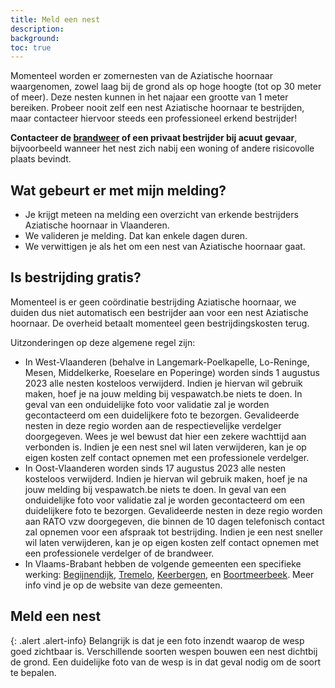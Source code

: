 ```yaml
---
title: Meld een nest
description:
background:
toc: true
---
```


Momenteel worden er zomernesten van de Aziatische hoornaar waargenomen, zowel laag bij de grond als op hoge hoogte (tot op 30 meter of meer). Deze nesten kunnen in het najaar een grootte van 1 meter bereiken. Probeer nooit zelf een nest Aziatische hoornaar te bestrijden, maar contacteer hiervoor steeds een professioneel erkend bestrijder!

**Contacteer de [brandweer](https://1722.be/nl/index.html) of een privaat bestrijder bij acuut gevaar**, bijvoorbeeld wanneer het nest zich nabij een woning of andere risicovolle plaats bevindt.

## Wat gebeurt er met mijn melding?

- Je krijgt meteen na melding een overzicht van erkende bestrijders Aziatische hoornaar in Vlaanderen. 
- We valideren je melding. Dat kan enkele dagen duren.
- We verwittigen je als het om een nest van Aziatische hoornaar gaat.

## Is bestrijding gratis?

Momenteel is er geen coördinatie bestrijding Aziatische hoornaar, we duiden dus niet automatisch een bestrijder aan voor een nest Aziatische hoornaar. De overheid betaalt momenteel geen bestrijdingskosten terug. 

Uitzonderingen op deze algemene regel zijn:

- In West-Vlaanderen (behalve in Langemark-Poelkapelle, Lo-Reninge, Mesen, Middelkerke, Roeselare en Poperinge) worden sinds 1 augustus 2023 alle nesten kosteloos verwijderd. Indien je hiervan wil gebruik maken, hoef je na jouw melding bij vespawatch.be niets te doen. In geval van een onduidelijke foto voor validatie zal je worden gecontacteerd om een duidelijkere foto te bezorgen. Gevalideerde nesten in deze regio worden aan de respectievelijke verdelger doorgegeven. Wees je wel bewust dat hier een zekere wachttijd aan verbonden is. Indien je een nest snel wil laten verwijderen, kan je op eigen kosten zelf contact opnemen met een professionele verdelger. 
- In Oost-Vlaanderen worden sinds 17 augustus 2023 alle nesten kosteloos verwijderd. Indien je hiervan wil gebruik maken, hoef je na jouw melding bij vespawatch.be niets te doen. In geval van een onduidelijke foto voor validatie zal je worden gecontacteerd om een duidelijkere foto te bezorgen. Gevalideerde nesten in deze regio worden aan RATO vzw doorgegeven, die binnen de 10 dagen telefonisch contact zal opnemen voor een afspraak tot bestrijding. Indien je een nest sneller wil laten verwijderen, kan je op eigen kosten zelf contact opnemen met een professionele verdelger of de brandweer.
- In Vlaams-Brabant hebben de volgende gemeenten een specifieke werking: [Begijnendijk](https://www.begijnendijk.be/subsidie-voor-neutralisatie-aziatische-hoornaar), [Tremelo](https://www.tremelo.be/product/3399/subsidie-bestrijding-aziatische-hoornaar), [Keerbergen](https://www.keerbergen.be/subsidie-bestrijding-aziatische-hoornaar), en [Boortmeerbeek](https://www.boortmeerbeek.be/subsidie-bestrijding-aziatische-hoornaar-2). Meer info vind je op de website van deze gemeenten.

## Meld een nest

{: .alert .alert-info}
Belangrijk is dat je een foto inzendt waarop de wesp goed zichtbaar is. Verschillende soorten wespen bouwen een nest dichtbij de grond. Een duidelijke foto van de wesp is in dat geval nodig om de soort te bepalen.

<form action="" method="POST" id="nest-report-form" class="needs-validation" enctype="multipart/form-data" novalidate></form>

<script type="text/javascript" src="https://maps.googleapis.com/maps/api/js?sensor=false&key=AIzaSyAC8CPgw0vcpkW8J6Etd3q0pn9cnmb1c7g"></script>
<script src="/assets/js/iasset.js"></script>
